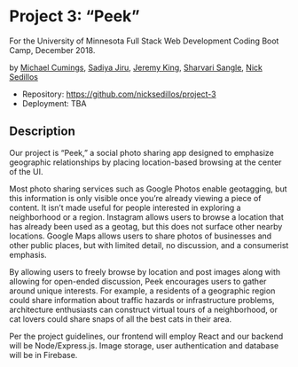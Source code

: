 # Project 3: “Peek”

For the University of Minnesota Full Stack Web Development Coding Boot Camp, December 2018.

by [Michael Cumings](michael.cumings@gmail.com), [Sadiya Jiru](sadiyajiru@gmail.com), [Jeremy King](kingjeremy2211@hotmail.com), [Sharvari Sangle](sharvari.sangle@gmail.com), [Nick Sedillos](nick.sedillos@gmail.com)

* Repository: https://github.com/nicksedillos/project-3
* Deployment: TBA

## Description

Our project is “Peek,” a social photo sharing app designed to emphasize geographic relationships by placing location-based browsing at the center of the UI.

Most photo sharing services such as Google Photos enable geotagging, but this information is only visible once you’re already viewing a piece of content. It isn’t made useful for people interested in exploring a neighborhood or a region. Instagram allows users to browse a location that has already been used as a geotag, but this does not surface other nearby locations. Google Maps allows users to share photos of businesses and other public places, but with limited detail, no discussion, and a consumerist emphasis.

By allowing users to freely browse by location and post images along with allowing for open-ended discussion, Peek encourages users to gather around unique interests. For example, a residents of a geographic region could share information about traffic hazards or infrastructure problems, architecture enthusiasts can construct virtual tours of a neighborhood, or cat lovers could share snaps of all the best cats in their area.

Per the project guidelines, our frontend will employ React and our backend will be Node/Express.js. Image storage, user authentication and database will be in Firebase.
